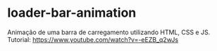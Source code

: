 # loader-bar-animation
Animação de uma barra de carregamento utilizando HTML, CSS e JS. Tutorial: https://www.youtube.com/watch?v=-eEZB_q2wJs
